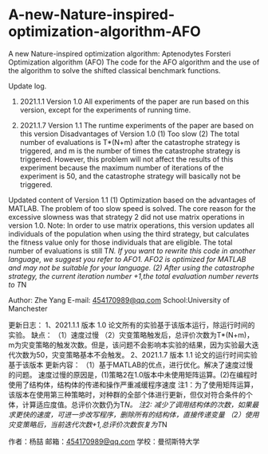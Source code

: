 # A-new-Nature-inspired-optimization-algorithm-AFO
A new Nature-inspired optimization algorithm: Aptenodytes Forsteri Optimization algorithm (AFO)
The code for the AFO algorithm and the use of the algorithm to solve the shifted classical benchmark functions.


Update log.
1. 2021.1.1 
Version 1.0
All experiments of the paper are run based on this version, except for the experiments of running time.

2. 2021.1.7 
Version 1.1
The runtime experiments of the paper are based on this version
Disadvantages of Version 1.0
(1) Too slow
(2) The total number of evaluations is T*(N+m) after the catastrophe strategy is triggered, and m is the number of times the catastrophe strategy is triggered. 
However, this problem will not affect the results of this experiment because the maximum number of iterations of the experiment is 50, and the catastrophe strategy will basically not be triggered.

Updated content of Version 1.1
(1) Optimization based on the advantages of MATLAB. The problem of too slow speed is solved.
The core reason for the excessive slowness was that strategy 2 did not use matrix operations in version 1.0.
Note: In order to use matrix operations, this version updates all individuals of the population when using the third strategy, but calculates the fitness value only for those individuals that are eligible. The total number of evaluations is still T*N.
         If you want to rewrite this code in another language, we suggest you refer to AFO1. AFO2 is optimized for MATLAB and may not be suitable for your language.
(2) After using the catastrophe strategy, the current iteration number +1,the total evaluation number reverts to T*N

Author: Zhe Yang
E-mail: 454170989@qq.com
School:University of Manchester

更新日志：
1、2021.1.1 
版本 1.0
论文所有的实验基于该版本运行，除运行时间的实验。
缺点：
（1）速度过慢
（2）灾变策略触发后，总评价次数为T*(N+m)，m为灾变策略的触发次数。但是，该问题不会影响本实验的结果，因为实验最大迭代次数为50，灾变策略基本不会触发。
2、2021.1.7 
版本 1.1
论文的运行时间实验基于该版本
更新内容：
（1）基于MATLAB的优点，进行优化。解决了速度过慢的问题。
速度过慢的原因是，(1)策略2在1.0版本中未使用矩阵运算。(2)在编程时使用了结构体，结构体的传递和操作严重减缓程序速度
注1：为了使用矩阵运算，该版本在使用第三种策略时，对种群的全部个体进行更新，但仅对符合条件的个体，计算适应度值。总评价次数仍为T*N。
注2:  减少了调用结构体的次数，如果最求更快的速度，可进一步改写程序，删除所有的结构体，直接传递变量
（2）使用灾变策略后，当前迭代次数+1,总评价次数恢复为T*N

作者：杨喆
邮箱：454170989@qq.com
学校：曼彻斯特大学



